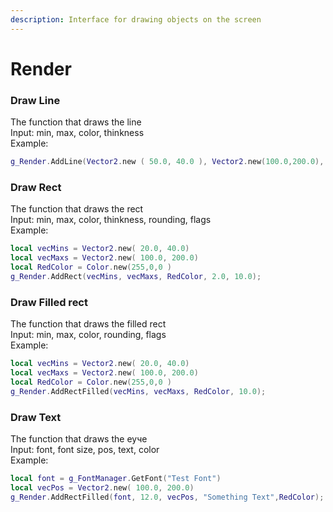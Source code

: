 ```yaml
---
description: Interface for drawing objects on the screen
---
```


# Render

### Draw Line

The function that draws the line\
Input: min, max, color, thinkness\
Example:

```lua
g_Render.AddLine(Vector2.new ( 50.0, 40.0 ), Vector2.new(100.0,200.0), Color.new( 255,255,255), 1.0); 
```

### Draw Rect

The function that draws the rect\
Input: min, max, color, thinkness, rounding, flags\
Example:

```lua
local vecMins = Vector2.new( 20.0, 40.0)
local vecMaxs = Vector2.new( 100.0, 200.0)
local RedColor = Color.new(255,0,0 )
g_Render.AddRect(vecMins, vecMaxs, RedColor, 2.0, 10.0); 
```

### Draw Filled rect

The function that draws the filled rect\
Input: min, max, color, rounding, flags\
Example:

```lua
local vecMins = Vector2.new( 20.0, 40.0)
local vecMaxs = Vector2.new( 100.0, 200.0)
local RedColor = Color.new(255,0,0 )
g_Render.AddRectFilled(vecMins, vecMaxs, RedColor, 10.0); 
```



### Draw Text

The function that draws the еуче\
Input: font, font size, pos, text, color\
Example:

```lua
local font = g_FontManager.GetFont("Test Font")
local vecPos = Vector2.new( 100.0, 200.0)
g_Render.AddRectFilled(font, 12.0, vecPos, "Something Text",RedColor); 
```

